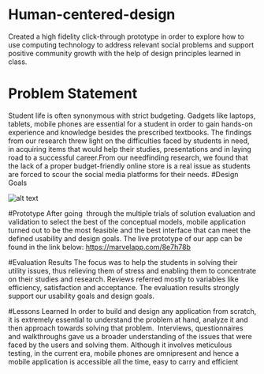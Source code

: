 # Human-centered-design
Created a high fidelity click-through prototype in order to explore how to use computing technology to address relevant social problems and support positive community growth with the help of design principles learned in class.
# Problem Statement
Student life is often synonymous with strict budgeting. Gadgets like laptops, tablets, mobile phones are essential for a student in order to gain hands-on experience and knowledge besides the prescribed textbooks. The findings from our research threw light on the difficulties faced by students in need, in acquiring items that would help their studies, presentations and in laying road to a successful career.From our needfinding research, we found that the lack of a proper budget-friendly online store is a real issue as students are forced to scour the social media platforms for their needs.
#Design Goals

![alt text](https://raw.githubusercontent.com/sharr23/Human-centered-design/branch/path/to/img.png)

#Prototype
After going  through the multiple trials of solution evaluation and validation to select the best of the conceptual models, mobile application turned out to be the most feasible and the best interface that can meet the defined usability and design goals.
The live prototype of our app can be found in the link below:
https://marvelapp.com/8e7h78b

#Evaluation Results
The focus was to help the students in solving their utility issues, thus relieving them of stress and enabling them to concentrate on their studies and research.
Reviews referred mostly to variables like efficiency, satisfaction and acceptance.
The evaluation results strongly support our usability goals and design goals.

#Lessons Learned
In order to build and design any application from scratch, it is extremely essential to understand the problem at hand, analyze it and then approach towards solving that problem. 
Interviews, questionnaires and walkthroughs gave us a broader understanding of the issues that were faced by the users and solving them.
Although it involves meticulous testing, in the current era, mobile phones are omnipresent and hence a mobile application is accessible all the time, easy to carry and efficient
